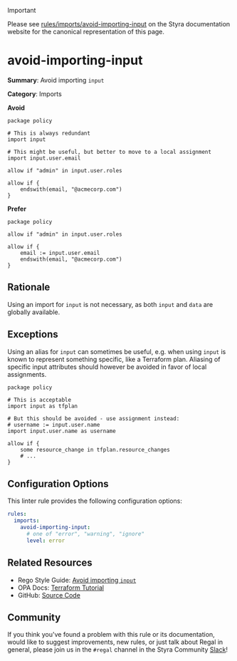> [!IMPORTANT]
> Please see [rules/imports/avoid-importing-input](https://docs.styra.com/regal/rules/imports/avoid-importing-input) on the Styra documentation website for the canonical representation of this page.

# avoid-importing-input

**Summary**: Avoid importing `input`

**Category**: Imports

**Avoid**
```rego
package policy

# This is always redundant
import input

# This might be useful, but better to move to a local assignment
import input.user.email

allow if "admin" in input.user.roles

allow if {
    endswith(email, "@acmecorp.com")
}
```

**Prefer**
```rego
package policy

allow if "admin" in input.user.roles

allow if {
    email := input.user.email
    endswith(email, "@acmecorp.com")
}
```

## Rationale

Using an import for `input` is not necessary, as both `input` and `data` are globally available.

## Exceptions

Using an alias for `input` can sometimes be useful, e.g. when using `input` is known to represent something specific,
like a Terraform plan. Aliasing of specific input attributes should however be avoided in favor of local assignments.

```rego
package policy

# This is acceptable
import input as tfplan

# But this should be avoided - use assignment instead:
# username := input.user.name
import input.user.name as username

allow if {
    some resource_change in tfplan.resource_changes
    # ...
}
```

## Configuration Options

This linter rule provides the following configuration options:

```yaml
rules:
  imports:
    avoid-importing-input:
      # one of "error", "warning", "ignore"
      level: error
```

## Related Resources

- Rego Style Guide: [Avoid importing `input`](https://github.com/StyraInc/rego-style-guide#avoid-importing-input)
- OPA Docs: [Terraform Tutorial](https://www.openpolicyagent.org/docs/terraform)
- GitHub: [Source Code](https://github.com/StyraInc/regal/blob/main/bundle/regal/rules/imports/avoid-importing-input/avoid_importing_input.rego)

## Community

If you think you've found a problem with this rule or its documentation, would like to suggest improvements, new rules,
or just talk about Regal in general, please join us in the `#regal` channel in the Styra Community
[Slack](https://inviter.co/styra)!
